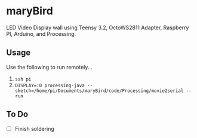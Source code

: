 # maryBird

LED Video Display wall using Teensy 3.2, OctoWS2811 Adapter, Raspberry PI, Arduino, and Processing.

## Usage 

Use the following to run remotely...

1. `ssh pi`
2. `DISPLAY=:0 processing-java --sketch=/home/pi/Documents/maryBird/code/Processing/movie2serial --run`

## To Do
- [ ] Finish soldering
